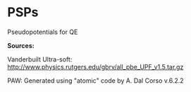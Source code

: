 # PSPs
Pseudopotentials for QE

**Sources:**

Vanderbuilt Ultra-soft: http://www.physics.rutgers.edu/gbrv/all_pbe_UPF_v1.5.tar.gz

PAW: Generated using "atomic" code by A. Dal Corso  v.6.2.2